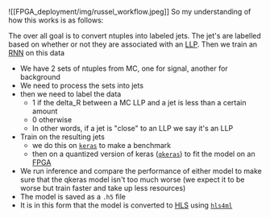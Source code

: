![[FPGA_deployment/img/russel_workflow.jpeg]]
So my understanding of how this works is as follows:

The over all goal is to convert ntuples into labeled jets. The jet's are labelled based on whether or not they are associated with an [LLP](/knowledge_base/LLPs.md). Then we train an [RNN](/knowledge_base/RNNs.md) on this data 

* We have 2 sets of ntuples from MC, one for signal, another for background
* We need to process the sets into jets
* then we need to label the data
	* 1 if the delta_R between a MC LLP and a jet is less than a certain amount
	* 0 otherwise
	* In other words, if a jet is "close" to an LLP we say it's an LLP
* Train on the resulting jets
	* we do this on [`keras`](/knowledge_base/keras.md) to make a benchmark
	* then on a quantized version of keras ([`qkeras`](/knowledge_base/qkeras.md)) to fit the model on an [FPGA](/knowledge_base/FPGAs.md)
* We run inference and compare the performance of either model to make sure that the qkeras model isn't too much worse (we expect it to be worse but train faster and take up less resources)
* The model is saved as a `.h5` file
* It is in this form that the model is converted to [HLS](/knowledge_base/HLS.md) using [`hls4ml`](/knowledge_base/hls4ml.md)
